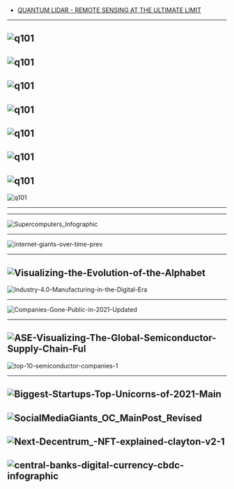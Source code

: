 
- [QUANTUM LIDAR - REMOTE SENSING AT THE 
ULTIMATE LIMIT](https://apps.dtic.mil/sti/pdfs/ADA502521.pdf)
------
![q101](https://github.com/ci-ai/AGI-Survey-2022/blob/master/Resources/q101.png)
----------
![q101](https://github.com/ci-ai/AGI-Survey-2022/blob/master/Resources/q102.png)
----------
![q101](https://github.com/ci-ai/AGI-Survey-2022/blob/master/Resources/q103.png)
----------
![q101](https://github.com/ci-ai/AGI-Survey-2022/blob/master/Resources/q104.png)
----------
![q101](https://github.com/ci-ai/AGI-Survey-2022/blob/master/Resources/q105.png)
----------
![q101](https://github.com/ci-ai/AGI-Survey-2022/blob/master/Resources/q106.png)
----------
![q101](https://github.com/ci-ai/AGI-Survey-2022/blob/master/Resources/q107.png)
----------
![q101](https://github.com/ci-ai/AGI-Survey-2022/blob/master/Resources/q108.png)

----------
---------------

![Supercomputers_Infographic](https://www.visualcapitalist.com/wp-content/uploads/2022/01/Ranking-Supercomputers_Infographic.jpg)

----------------
![internet-giants-over-time-prev](https://www.visualcapitalist.com/wp-content/uploads/2019/01/internet-giants-over-time-prev.jpg)

----------
![Visualizing-the-Evolution-of-the-Alphabet](https://www.visualcapitalist.com/wp-content/uploads/2021/12/Visualizing-the-Evolution-of-the-Alphabet.png)
----------
![Industry-4.0-Manufacturing-in-the-Digital-Era](https://www.visualcapitalist.com/wp-content/uploads/2022/01/Industry-4.0-Manufacturing-in-the-Digital-Era.jpg)

-----------
![Companies-Gone-Public-in-2021-Updated](https://www.visualcapitalist.com/wp-content/uploads/2022/01/Companies-Gone-Public-in-2021-Updated.jpg)

--------
![ASE-Visualizing-The-Global-Semiconductor-Supply-Chain-Ful](https://www.visualcapitalist.com/wp-content/uploads/2021/12/ASE-Visualizing-The-Global-Semiconductor-Supply-Chain-Full.jpg)
-------------
![top-10-semiconductor-companies-1](https://www.visualcapitalist.com/wp-content/uploads/2021/12/top-10-semiconductor-companies-1.jpg)


---------

![Biggest-Startups-Top-Unicorns-of-2021-Main](https://www.visualcapitalist.com/wp-content/uploads/2021/12/Biggest-Startups-Top-Unicorns-of-2021-Main.jpg)
-----------
![SocialMediaGiants_OC_MainPost_Revised](https://www.visualcapitalist.com/wp-content/uploads/2021/12/SocialMediaGiants_OC_MainPost_Revised.jpg)
-----------
![Next-Decentrum_-NFT-explained-clayton-v2-1](https://www.visualcapitalist.com/wp-content/uploads/2021/12/Next-Decentrum_-NFT-explained-clayton-v2-1.jpg)
---------
![central-banks-digital-currency-cbdc-infographic](https://www.visualcapitalist.com/wp-content/uploads/2021/11/central-banks-digital-currency-cbdc-infographic.jpg)
-----------
